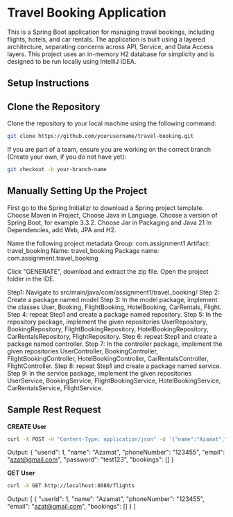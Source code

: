 
# Travel Booking Application

This is a Spring Boot application for managing travel bookings, including flights, hotels, and car rentals. The application is built using a layered architecture, separating concerns across API, Service, and Data Access layers. This project uses an in-memory H2 database for simplicity and is designed to be run locally using IntelliJ IDEA.


## Setup Instructions

## Clone the Repository 

Clone the repository to your local machine using the following command:

```bash
git clone https://github.com/yourusername/travel-booking.git
```

If you are part of a team, ensure you are working on the correct branch (Create your own, if you do not have yet):
```bash
git checkout -b your-branch-name
```
## Manually Setting Up the Project

First go to the Spring Initializr to download a Spring project template. Choose Maven in Project, Choose Java in Language. Choose a version of Spring Boot, for example 3.3.2. Choose Jar in Packaging and Java 21 In Dependencies, add Web, JPA and H2.

Name the following project metadata
Group: com.assignment1
Artifact: travel_booking
Name: travel_booking
Package name: com.assignment.travel_booking 
 
Click "GENERATE", download and extract the zip file. Open the project folder in the IDE.


Step1: Navigate to src/main/java/com/assignment1/travel_booking/
Step 2: Create a package named model
Step 3: In the model package, implement the classes User, Booking, FlightBooking, HotelBooking, CarRentals, Flight. 
Step 4: repeat Step1 and create a package named repository.
Step 5: In the repository package, implement the given repositories UserRepository, BookingRepository, FlightBookingRepository, HotelBookingRepository, CarRentalsRepository, FlightRepository.
Step 6: repeat Step1 and create a package named controller.
Step 7: In the controller package, implement the given repositories UserController, BookingController, FlightBookingController, HotelBookingController, CarRentalsController, FlightController.
Step 8: repeat Step1 and create a package named service.
Step 9: In the service package, implement the given repositories UserService, BookingService, FlightBookingService, HotelBookingService, CarRentalsService, FlightService.

## Sample Rest Request
**CREATE User**
```bash
curl -X POST -H "Content-Type: application/json" -d '{"name":"Azamat","phoneNumber":"123455", "email":"azat@gmail.com", "password":"test123"}' http://localhost:8080/api/users/create
```
Output:
{
 "userId": 1,
 "name": "Azamat",
 "phoneNumber": "123455",
 "email": "azat@gmail.com",
 "password": "test123",
 "bookings": []
}

**GET User**
```bash
curl -X GET http://localhost:8080/flights
```
Output:
[
 {
 "userId": 1,
 "name": "Azamat",
 "phoneNumber": "123455",
 "email": "azat@gmail.com",
 "bookings": []
 }
]


